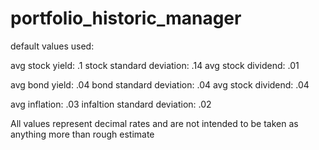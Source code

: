 # portfolio_historic_manager

default values used:

avg stock yield: .1
stock standard deviation: .14
avg stock dividend: .01

avg bond yield: .04
bond standard deviation: .04
avg stock dividend: .04

avg inflation: .03
infaltion standard deviation: .02

All values represent decimal rates and are not intended to be taken as anything more than rough estimate

